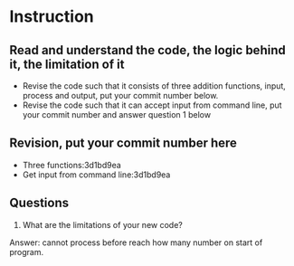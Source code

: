 ﻿# Instruction

## Read and understand the code, the logic behind it, the limitation of it
* Revise the code such that it consists of three addition functions, input, process and output, put your commit number below.
* Revise the code such that it can accept input from command line, put your commit number and answer question 1 below

## Revision, put your commit number here
* Three functions:3d1bd9ea
* Get input from command line:3d1bd9ea

## Questions
1. What are the limitations of your new code?

Answer: cannot process before reach how many number on start of program.